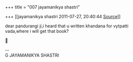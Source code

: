 +++
title = "007 jayamanikya shastri"

+++
[[jayamanikya shastri	2011-07-27, 20:40:44 [Source](https://groups.google.com/g/bvparishat/c/H8dpEk34yl4)]]



dear pandurangi ji,i heard that u written khandana for vytpatti  
vada,where i will get that book?



  
--  
G JAYAMANIKYA SHASTRI  


